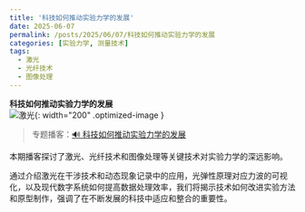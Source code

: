 ```yaml
---
title: '科技如何推动实验力学的发展'
date: 2025-06-07
permalink: /posts/2025/06/07/科技如何推动实验力学的发展
categories: [实验力学, 测量技术]
tags:
  - 激光
  - 光纤技术
  - 图像处理 
---
```


**科技如何推动实验力学的发展**  
![激光](/images/posts/Lasers.JPG){: width="200" .optimized-image }


> 专题播客：[🔊 科技如何推动实验力学的发展](https://monica.im/ai-podcast/share?id=73d2b550-df38-4674-af3d-bf0e48d2b19a)

本期播客探讨了激光、光纤技术和图像处理等关键技术对实验力学的深远影响。

通过介绍激光在干涉技术和动态现象记录中的应用，光弹性原理对应力波的可视化，以及现代数字系统如何提高数据处理效率，我们将揭示技术如何改进实验方法和原型制作，强调了在不断发展的科技中适应和整合的重要性。